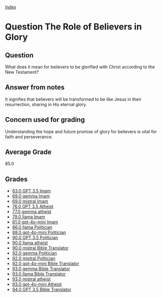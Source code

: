 
[Index](../../index.md)
# Question The Role of Believers in Glory
## Question
What does it mean for believers to be glorified with Christ according to the New Testament?

## Answer from notes
It signifies that believers will be transformed to be like Jesus in their resurrection, sharing in His eternal glory.

## Concern used for grading
Understanding the hope and future promise of glory for believers is vital for faith and perseverance.

## Average Grade
85.0

## Grades
 * [63.0 GPT 3.5 Imam](../answers/GPT_3.5_Imam/The_Role_of_Believers_in_Glory.md)
 * [69.0 gemma Imam](../answers/gemma_Imam/The_Role_of_Believers_in_Glory.md)
 * [69.0 mistral Imam](../answers/mistral_Imam/The_Role_of_Believers_in_Glory.md)
 * [76.0 GPT 3.5 Atheist](../answers/GPT_3.5_Atheist/The_Role_of_Believers_in_Glory.md)
 * [77.0 gemma atheist](../answers/gemma_atheist/The_Role_of_Believers_in_Glory.md)
 * [79.0 llama Imam](../answers/llama_Imam/The_Role_of_Believers_in_Glory.md)
 * [81.0 gpt-4o-mini Imam](../answers/gpt-4o-mini_Imam/The_Role_of_Believers_in_Glory.md)
 * [86.0 llama Politician](../answers/llama_Politician/The_Role_of_Believers_in_Glory.md)
 * [88.0 gpt-4o-mini Politician](../answers/gpt-4o-mini_Politician/The_Role_of_Believers_in_Glory.md)
 * [90.0 GPT 3.5 Politician](../answers/GPT_3.5_Politician/The_Role_of_Believers_in_Glory.md)
 * [90.0 llama atheist](../answers/llama_atheist/The_Role_of_Believers_in_Glory.md)
 * [90.0 mistral Bible Translator](../answers/mistral_Bible_Translator/The_Role_of_Believers_in_Glory.md)
 * [92.0 gemma Politician](../answers/gemma_Politician/The_Role_of_Believers_in_Glory.md)
 * [92.0 mistral Politician](../answers/mistral_Politician/The_Role_of_Believers_in_Glory.md)
 * [92.0 gpt-4o-mini Bible Translator](../answers/gpt-4o-mini_Bible_Translator/The_Role_of_Believers_in_Glory.md)
 * [93.0 gemma Bible Translator](../answers/gemma_Bible_Translator/The_Role_of_Believers_in_Glory.md)
 * [93.0 llama Bible Translator](../answers/llama_Bible_Translator/The_Role_of_Believers_in_Glory.md)
 * [93.0 mistral atheist](../answers/mistral_atheist/The_Role_of_Believers_in_Glory.md)
 * [93.0 gpt-4o-mini Atheist](../answers/gpt-4o-mini_Atheist/The_Role_of_Believers_in_Glory.md)
 * [94.0 GPT 3.5 Bible Translator](../answers/GPT_3.5_Bible_Translator/The_Role_of_Believers_in_Glory.md)
